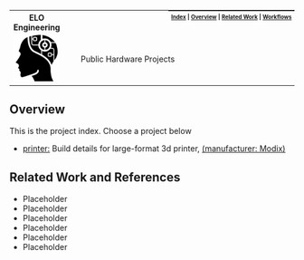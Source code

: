<table>
  <tr><th><strong>ELO Engineering</strong></th>
    <th style="padding:0px 5px;text-align:right;float:right;">
      <small><small>
        <a href=https://github.com/elo-enterprises/hardware>Index</a> |
        <a href=#overview>Overview</a> |
        <a href=#related-work>Related Work</a> |
        <a href=#workflows>Workflows</a>
      </small><small>
    </th>
  </tr>
  <tr>
    <td width=15%><img src=img/icon.png style="width:150px"></td>
    <td>
    &nbsp;&nbsp;&nbsp;&nbsp;&nbsp;
    Public Hardware Projects
    &nbsp;&nbsp;&nbsp;&nbsp;&nbsp;
    </td>
  </tr>
</table>

## Overview

This is the project index.  Choose a project below

* [printer:](https://github.com/elo-enterprises/hardware/tree/master/printer) Build details for large-format 3d printer, [(manufacturer: Modix)](http://www.modix3d.com/)

## Related Work and References

* Placeholder
* Placeholder
* Placeholder
* Placeholder
* Placeholder
* Placeholder
